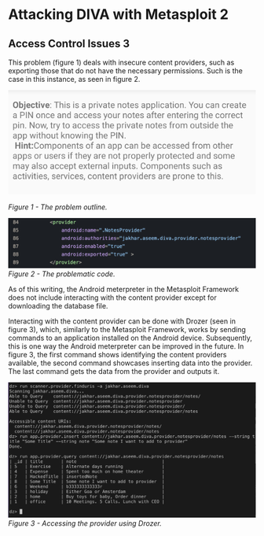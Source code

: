 # Attacking DIVA with Metasploit 2

## Access Control Issues 3
This problem (figure 1) deals with insecure content providers, such as exporting those that do not have the necessary permissions. Such is the case in this instance, as seen in figure 2.

![alt text](images/3/problem_outline.png)

*Figure 1 - The problem outline.*

![alt_text](images/3/problematic_code.png)
*Figure 2 - The problematic code.*


As of this writing, the Android meterpreter in the Metasploit Framework does not include interacting with the content provider except for downloading the database file.

Interacting with the content provider can be done with Drozer (seen in figure 3), which, similarly to the Metasploit Framework, works by sending commands to an application installed on the Android device. Subsequently, this is one way the Android meterpreter can be improved in the future. In figure 3, the first command shows identifying the content providers available, the second command showcases inserting data into the provider. The last command gets the data from the provider and outputs it. 

![alt_text](images/3/drozer_access_provider.png)
*Figure 3 - Accessing the provider using Drozer.*
